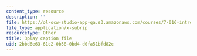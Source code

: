 ```yaml
---
content_type: resource
description: ''
file: https://ol-ocw-studio-app-qa.s3.amazonaws.com/courses/7-016-introductory-biology-fall-2018/2bbd6e6361c20b580bd4d0fa51bfd82c_fWt9yHslDo.srt
file_type: application/x-subrip
resourcetype: Other
title: 3play caption file
uid: 2bbd6e63-61c2-0b58-0bd4-d0fa51bfd82c
---
```

